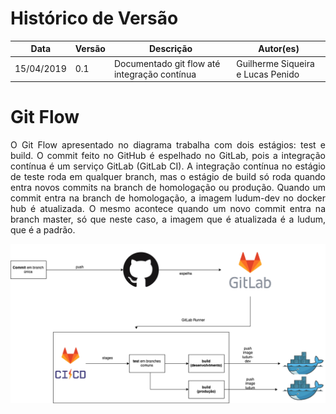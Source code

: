 # Histórico de Versão

 **Data** | **Versão** | **Descrição** | **Autor(es)**
---|---|---|---
15/04/2019 | 0.1 | Documentado git flow até integração contínua | Guilherme Siqueira e Lucas Penido

# Git Flow
<p align="justify">O Git Flow apresentado no diagrama trabalha com dois estágios: test e build. O commit feito no GitHub é espelhado no GitLab, pois a integração contínua é um serviço GitLab (GitLab CI). A integração contínua no estágio de teste roda em qualquer branch, mas o estágio de build só roda quando entra novos commits na branch de homologação ou produção. Quando um commit entra na branch de homologação, a imagem ludum-dev no docker hub é atualizada. O mesmo acontece quando um novo commit entra na branch master, só que neste caso, a imagem que é atualizada é a ludum, que é a padrão.</p>

![git-flow](./imagens/git_flow_v1.png)
